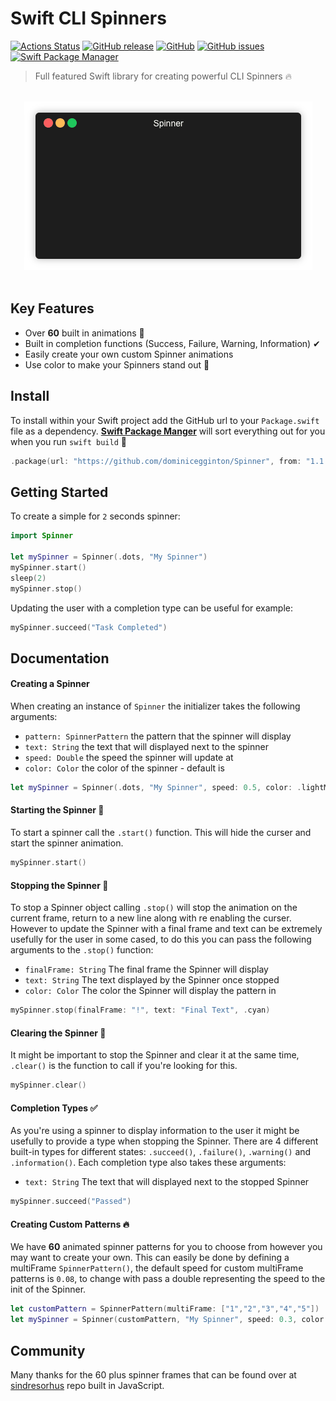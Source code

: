 # Swift CLI Spinners
[![Actions Status](https://github.com/dominicegginton/spinner/workflows/Testing/badge.svg)](https://github.com/dominicegginton/spinner/actions)
[![GitHub release](https://img.shields.io/github/release/dominicegginton/spinner.svg)](https://github.com/dominicegginton/Spinner/releases)
[![GitHub](https://img.shields.io/github/license/dominicegginton/spinner.svg)](https://github.com/dominicegginton/Spinner/blob/master/LICENSE)
[![GitHub issues](https://img.shields.io/github/issues/dominicegginton/Spinner.svg)](https://github.com/dominicegginton/Spinner/issues)
[![Swift Package Manager](https://img.shields.io/badge/Swift%20Package%20Manager-Compatible%20-green.svg)](https://swift.org/package-manager/)
> Full featured Swift library for creating powerful CLI Spinners 🔥

<p align="center">
	<br>
	<img src="https://raw.githubusercontent.com/dominicegginton/Spinner/master/Assets/demo.gif">
	<br>
	<br>
</p>

## Key Features
- Over ****60**** built in animations 🤩
- Built in completion functions (Success, Failure, Warning, Information) ✔
- Easily create your own custom Spinner animations
- Use color to make your Spinners stand out 🎨

## Install 
To install within your Swift project add the GitHub url to your `Package.swift` file as a dependency. 
[**Swift Package Manger**](https://swift.org/package-manager/) will sort everything out for you when you run `swift build` 💪
``` swift
.package(url: "https://github.com/dominicegginton/Spinner", from: "1.1.0")
```

## Getting Started
To create a simple for `2` seconds spinner:
``` swift
import Spinner

let mySpinner = Spinner(.dots, "My Spinner")
mySpinner.start()
sleep(2)
mySpinner.stop()
```

Updating the user with a completion type can be useful for example:
``` swift
mySpinner.succeed("Task Completed")
```
## Documentation

#### Creating a Spinner
When creating an instance of `Spinner` the initializer takes the following arguments:
- `pattern: SpinnerPattern` the pattern that the spinner will display
- `text: String` the text that will displayed next to the spinner
- `speed: Double` the speed the spinner will update at
- `color: Color` the color of the spinner - default is

``` swift
let mySpinner = Spinner(.dots, "My Spinner", speed: 0.5, color: .lightMagenta)
```
#### Starting the Spinner 🏁
To start a spinner call the `.start()` function. This will hide the curser and start the spinner animation.
``` swift
mySpinner.start()
```
#### Stopping the Spinner 🛑
To stop a Spinner object calling `.stop()` will stop the animation on the current frame, return to a new line along with re enabling the curser. However to update the Spinner with a final frame and text can be extremely usefully for the user in some cased, to do this you can pass the following arguments to the `.stop()` function:
- `finalFrame: String` The final frame the Spinner will display
- `text: String` The text displayed by the Spinner once stopped
- `color: Color` The color the Spinner will display the pattern in
``` swift
mySpinner.stop(finalFrame: "!", text: "Final Text", .cyan)
``` 
#### Clearing the Spinner 🧽
It might be important to stop the Spinner and clear it at the same time, `.clear()` is the function to call if you're looking for this.
``` swift
mySpinner.clear()
```
#### Completion Types ✅
As you're using a spinner to display information to the user it might be usefully to provide a  type when stopping the Spinner. There are 4 different built-in types for different states: `.succeed()`, `.failure()`, `.warning()` and `.information()`. Each completion type also takes these arguments:
- `text: String` The text that will displayed next to the stopped Spinner
``` swift
mySpinner.succeed("Passed")
```
#### Creating Custom Patterns 🔥
We have ****60**** animated spinner patterns for you to choose from however you may want to create your own. This can easily be done by defining a multiFrame `SpinnerPattern()`, the default speed for custom multiFrame patterns is `0.08`, to change with pass a double representing the speed to the init of the Spinner.
``` swift
let customPattern = SpinnerPattern(multiFrame: ["1","2","3","4","5"])
let mySpinner = Spinner(customPattern, "My Spinner", speed: 0.3, color: .blue)
```
## Community
Many thanks for the 60 plus spinner frames that can be found over at [sindresorhus](https://github.com/sindresorhus/cli-spinners) repo built in JavaScript.
